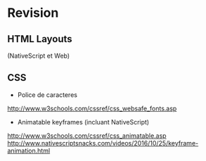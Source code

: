 # Revision


## HTML Layouts 

(NativeScript et Web)

## CSS

* Police de caracteres

http://www.w3schools.com/cssref/css_websafe_fonts.asp

* Animatable keyframes (incluant NativeScript)

http://www.w3schools.com/cssref/css_animatable.asp  
http://www.nativescriptsnacks.com/videos/2016/10/25/keyframe-animation.html

